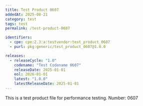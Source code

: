 ```yaml
---
title: Test Product 0607
addedAt: 2025-08-21
category: test
tags: test
permalink: /test-product-0607

identifiers:
  - cpe: cpe:2.3:a:testvendor:test_product_0607
  - purl: pkg:generic/test_product_0607@1.0.0

releases:
  - releaseCycle: "1.0"
    codename: "Test Codename 0607"
    releaseDate: 2025-01-01
    eol: 2026-01-01
    latest: "1.0.0"
    latestReleaseDate: 2025-01-01
---
```


This is a test product file for performance testing. Number: 0607
